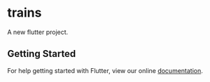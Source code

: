 # trains

A new flutter project.

## Getting Started

For help getting started with Flutter, view our online
[documentation](http://flutter.io/).
